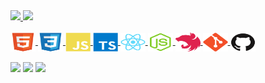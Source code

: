 
<div>
  <a href="https://github.com/sambuite">
  <img height="180em" src="https://github-readme-stats.vercel.app/api?username=sambuite&show_icons=true&theme=tokyonight&include_all_commits=true&count_private=true"/>
  <img height="180em" src="https://github-readme-stats.vercel.app/api/top-langs/?username=sambuite&layout=compact&langs_count=7&theme=tokyonight"/>
</div>
<div style="display: inline_block"><br>
  <img align="center" alt="Html Icon" height="30" width="40" src="https://raw.githubusercontent.com/devicons/devicon/master/icons/html5/html5-original.svg">
  <img align="center" alt="Css Icon" height="30" width="40" src="https://raw.githubusercontent.com/devicons/devicon/master/icons/css3/css3-original.svg">
  <img align="center" alt="Javascript Icon" height="30" width="40" src="https://raw.githubusercontent.com/devicons/devicon/master/icons/javascript/javascript-plain.svg">
  <img align="center" alt="Ts Icon" height="30" width="40" src="https://raw.githubusercontent.com/devicons/devicon/master/icons/typescript/typescript-plain.svg">
  <img align="center" alt="React Icon" height="30" width="40" src="https://raw.githubusercontent.com/devicons/devicon/master/icons/react/react-original.svg">
  <img align="center" alt="Express Icon" height="30" width="40" src="https://raw.githubusercontent.com/devicons/devicon/master/icons/nodejs/nodejs-plain.svg">
  <img align="center" alt="Nestjs Icon" height="30" width="40" src="https://raw.githubusercontent.com/devicons/devicon/master/icons/nestjs/nestjs-plain.svg">
  <img align="center" alt="Git Icon" height="30" width="40" src="https://raw.githubusercontent.com/devicons/devicon/master/icons/git/git-original.svg">
  <img align="center" alt="Github Icon" height="30" width="40" src="https://raw.githubusercontent.com/devicons/devicon/master/icons/github/github-original.svg">
</div>
  
<br>
 
<div> 
  <a href="https://www.youtube.com/channel/UCy4tKJeQHBHVFEgFRGFCdKg" target="_blank"><img src="https://img.shields.io/badge/YouTube-FF0000?style=for-the-badge&logo=youtube&logoColor=white" target="_blank"></a>
  <a href="https://instagram.com/sambuite_" target="_blank"><img src="https://img.shields.io/badge/-Instagram-%23E4405F?style=for-the-badge&logo=instagram&logoColor=white" target="_blank"></a>
  <a href = "mailto:murilosambuite@gmail.com"><img src="https://img.shields.io/badge/-Gmail-%23333?style=for-the-badge&logo=gmail&logoColor=white" target="_blank"></a>
</div>
